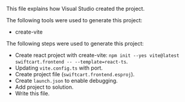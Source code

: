 This file explains how Visual Studio created the project.

The following tools were used to generate this project:
- create-vite

The following steps were used to generate this project:
- Create react project with create-vite: `npm init --yes vite@latest swiftcart.frontend -- --template=react-ts`.
- Updating `vite.config.ts` with port.
- Create project file (`swiftcart.frontend.esproj`).
- Create `launch.json` to enable debugging.
- Add project to solution.
- Write this file.

